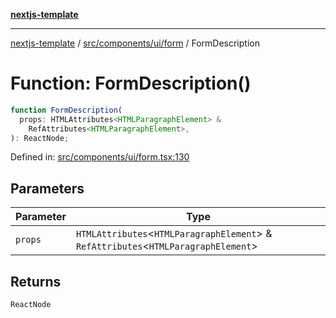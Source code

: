 [**nextjs-template**](../../../../../README.md)

---

[nextjs-template](../../../../../README.md) / [src/components/ui/form](../README.md) / FormDescription

# Function: FormDescription()

```ts
function FormDescription(
  props: HTMLAttributes<HTMLParagraphElement> &
    RefAttributes<HTMLParagraphElement>,
): ReactNode;
```

Defined in: [src/components/ui/form.tsx:130](https://github.com/Its-Satyajit/nextjs-template/blob/main/src/components/ui/form.tsx#L130)

## Parameters

| Parameter | Type                                                                                   |
| --------- | -------------------------------------------------------------------------------------- |
| `props`   | `HTMLAttributes`\<`HTMLParagraphElement`\> & `RefAttributes`\<`HTMLParagraphElement`\> |

## Returns

`ReactNode`
